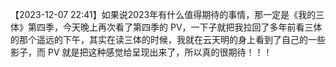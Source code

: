 
【2023-12-07 22:41】如果说2023年有什么值得期待的事情，那一定是《我的三体》第四季，今天晚上再次看了第四季的 PV，一下子就把我拉回了多年前看三体的那个遥远的下午，其实在读三体的时候，我就在云天明的身上看到了自己的一些影子，而 PV 就是把这种感觉给呈现出来了，所以真的很期待！！！